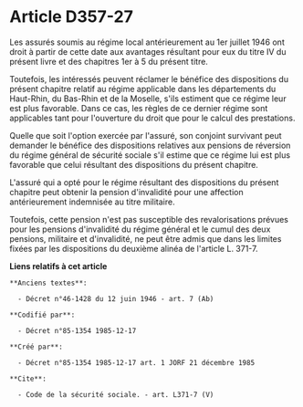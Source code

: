 # Article D357-27

Les assurés soumis au régime local antérieurement au 1er juillet 1946 ont droit à partir de cette date aux avantages
résultant pour eux du titre IV du présent livre et des chapitres 1er à 5 du présent titre.

Toutefois, les intéressés peuvent réclamer le bénéfice des dispositions du présent chapitre relatif au régime applicable dans
les départements du Haut-Rhin, du Bas-Rhin et de la Moselle, s'ils estiment que ce régime leur est plus favorable. Dans ce
cas, les règles de ce dernier régime sont applicables tant pour l'ouverture du droit que pour le calcul des prestations.

Quelle que soit l'option exercée par l'assuré, son conjoint survivant peut demander le bénéfice des dispositions relatives
aux pensions de réversion du régime général de sécurité sociale s'il estime que ce régime lui est plus favorable que celui
résultant des dispositions du présent chapitre.

L'assuré qui a opté pour le régime résultant des dispositions du présent chapitre peut obtenir la pension d'invalidité pour
une affection antérieurement indemnisée au titre militaire.

Toutefois, cette pension n'est pas susceptible des revalorisations prévues pour les pensions d'invalidité du régime général
et le cumul des deux pensions, militaire et d'invalidité, ne peut être admis que dans les limites fixées par les dispositions
du deuxième alinéa de l'article L. 371-7.

**Liens relatifs à cet article**

	**Anciens textes**:

	  - Décret n°46-1428 du 12 juin 1946 - art. 7 (Ab)

	**Codifié par**:

	  - Décret n°85-1354 1985-12-17

	**Créé par**:

	  - Décret n°85-1354 1985-12-17 art. 1 JORF 21 décembre 1985

	**Cite**:

	  - Code de la sécurité sociale. - art. L371-7 (V)
